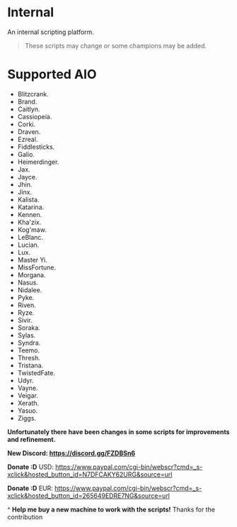 # Internal
An internal scripting platform.

> These scripts may change or some champions may be added.

# Supported AIO 
   - Blitzcrank.
   - Brand.
   - Caitlyn.
   - Cassiopeia.
   - Corki.
   - Draven.
   - Ezreal.
   - Fiddlesticks.
   - Galio.
   - Heimerdinger.
   - Jax.
   - Jayce.
   - Jhin.
   - Jinx.
   - Kalista.
   - Katarina.
   - Kennen.
   - Kha'zix.
   - Kog'maw.
   - LeBlanc.
   - Lucian.
   - Lux.
   - Master Yi.
   - MissFortune.
   - Morgana.
   - Nasus.
   - Nidalee.
   - Pyke.
   - Riven.
   - Ryze.
   - Sivir.
   - Soraka.
   - Sylas.
   - Syndra.
   - Teemo.
   - Thresh.
   - Tristana.
   - TwistedFate.
   - Udyr.
   - Vayne.
   - Veigar.
   - Xerath.
   - Yasuo.
   - Ziggs.

**Unfortunately there have been changes in some scripts for improvements and refinement.**

**New Discord: https://discord.gg/FZDBSn6**

**Donate :D** USD: https://www.paypal.com/cgi-bin/webscr?cmd=_s-xclick&hosted_button_id=N7DFCAKY62URG&source=url

**Donate :D** EUR: https://www.paypal.com/cgi-bin/webscr?cmd=_s-xclick&hosted_button_id=265649EDRE7NG&source=url

^ **Help me buy a new machine to work with the scripts!** Thanks for the contribution


 
